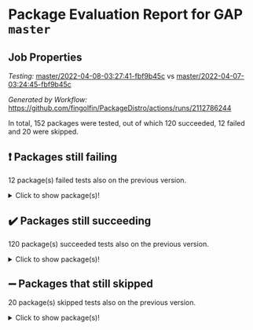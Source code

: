 # Package Evaluation Report for GAP `master`

## Job Properties

*Testing:* [master/2022-04-08-03:27:41-fbf9b45c](https://github.com/fingolfin/PackageDistro/blob/data/reports/master/2022-04-08-03:27:41-fbf9b45c) vs [master/2022-04-07-03:24:45-fbf9b45c](https://github.com/fingolfin/PackageDistro/blob/data/reports/master/2022-04-07-03:24:45-fbf9b45c)

*Generated by Workflow:* https://github.com/fingolfin/PackageDistro/actions/runs/2112786244

In total, 152 packages were tested, out of which 120 succeeded, 12 failed and 20 were skipped.

## :exclamation: Packages still failing

12 package(s) failed tests also on the previous version.<details> <summary>Click to show package(s)!</summary>

- fining 1.4.1 [(failure)](https://github.com/fingolfin/PackageDistro/runs/5879137366?check_suite_focus=true)<br>
- francy 1.2.4 [(failure)](https://github.com/fingolfin/PackageDistro/runs/5879137546?check_suite_focus=true)<br>
- hap 1.38 [(failure)](https://github.com/fingolfin/PackageDistro/runs/5879137876?check_suite_focus=true)<br>
- normalizinterface 1.3.2 [(failure)](https://github.com/fingolfin/PackageDistro/runs/5879139215?check_suite_focus=true)<br>
- packagemanager 1.2 [(failure)](https://github.com/fingolfin/PackageDistro/runs/5879139392?check_suite_focus=true)<br>
- rcwa 4.6.4 [(failure)](https://github.com/fingolfin/PackageDistro/runs/5879139774?check_suite_focus=true)<br>
- recog 1.3.2 [(failure)](https://github.com/fingolfin/PackageDistro/runs/5879139851?check_suite_focus=true)<br>
- semigroups 4.0.0 [(failure)](https://github.com/fingolfin/PackageDistro/runs/5879140053?check_suite_focus=true)<br>
- transgrp 3.6.1 [(failure)](https://github.com/fingolfin/PackageDistro/runs/5879140637?check_suite_focus=true)<br>
- unitlib 4.0.0 [(failure)](https://github.com/fingolfin/PackageDistro/runs/5879140736?check_suite_focus=true)<br>
- wedderga 4.10.1 [(failure)](https://github.com/fingolfin/PackageDistro/runs/5879140860?check_suite_focus=true)<br>
- yangbaxter 0.9.0 [(failure)](https://github.com/fingolfin/PackageDistro/runs/5879140982?check_suite_focus=true)<br>
</details>

## :heavy_check_mark: Packages still succeeding

120 package(s) succeeded tests also on the previous version.<details> <summary>Click to show package(s)!</summary>

- ace 5.4 [(success)](https://github.com/fingolfin/PackageDistro/runs/5879136018?check_suite_focus=true)<br>
- aclib 1.3.2 [(success)](https://github.com/fingolfin/PackageDistro/runs/5879136078?check_suite_focus=true)<br>
- agt 0.2 [(success)](https://github.com/fingolfin/PackageDistro/runs/5879136113?check_suite_focus=true)<br>
- alnuth 3.2.1 [(success)](https://github.com/fingolfin/PackageDistro/runs/5879136158?check_suite_focus=true)<br>
- anupq 3.2.6 [(success)](https://github.com/fingolfin/PackageDistro/runs/5879136221?check_suite_focus=true)<br>
- atlasrep 2.1.2 [(success)](https://github.com/fingolfin/PackageDistro/runs/5879136252?check_suite_focus=true)<br>
- autodoc 2022.03.10 [(success)](https://github.com/fingolfin/PackageDistro/runs/5879136296?check_suite_focus=true)<br>
- automata 1.15 [(success)](https://github.com/fingolfin/PackageDistro/runs/5879136330?check_suite_focus=true)<br>
- automgrp 1.3.2 [(success)](https://github.com/fingolfin/PackageDistro/runs/5879136366?check_suite_focus=true)<br>
- autpgrp 1.10.2 [(success)](https://github.com/fingolfin/PackageDistro/runs/5879136397?check_suite_focus=true)<br>
- cap 2022.04-01 [(success)](https://github.com/fingolfin/PackageDistro/runs/5879136434?check_suite_focus=true)<br>
- caratinterface 2.3.3 [(success)](https://github.com/fingolfin/PackageDistro/runs/5879136463?check_suite_focus=true)<br>
- cddinterface 2020.06.24 [(success)](https://github.com/fingolfin/PackageDistro/runs/5879136494?check_suite_focus=true)<br>
- circle 1.6.4 [(success)](https://github.com/fingolfin/PackageDistro/runs/5879136539?check_suite_focus=true)<br>
- cohomolo 1.6.10 [(success)](https://github.com/fingolfin/PackageDistro/runs/5879136573?check_suite_focus=true)<br>
- congruence 1.2.3 [(success)](https://github.com/fingolfin/PackageDistro/runs/5879136605?check_suite_focus=true)<br>
- corelg 1.56 [(success)](https://github.com/fingolfin/PackageDistro/runs/5879136637?check_suite_focus=true)<br>
- crime 1.6 [(success)](https://github.com/fingolfin/PackageDistro/runs/5879136683?check_suite_focus=true)<br>
- crisp 1.4.5 [(success)](https://github.com/fingolfin/PackageDistro/runs/5879136722?check_suite_focus=true)<br>
- crypting 0.10 [(success)](https://github.com/fingolfin/PackageDistro/runs/5879136790?check_suite_focus=true)<br>
- cryst 4.1.24 [(success)](https://github.com/fingolfin/PackageDistro/runs/5879136820?check_suite_focus=true)<br>
- crystcat 1.1.9 [(success)](https://github.com/fingolfin/PackageDistro/runs/5879136851?check_suite_focus=true)<br>
- ctbllib 1.3.3 [(success)](https://github.com/fingolfin/PackageDistro/runs/5879136885?check_suite_focus=true)<br>
- cubefree 1.19 [(success)](https://github.com/fingolfin/PackageDistro/runs/5879136920?check_suite_focus=true)<br>
- curlinterface 2.2.2 [(success)](https://github.com/fingolfin/PackageDistro/runs/5879136963?check_suite_focus=true)<br>
- cvec 2.7.5 [(success)](https://github.com/fingolfin/PackageDistro/runs/5879137001?check_suite_focus=true)<br>
- datastructures 0.2.7 [(success)](https://github.com/fingolfin/PackageDistro/runs/5879137044?check_suite_focus=true)<br>
- deepthought 1.0.5 [(success)](https://github.com/fingolfin/PackageDistro/runs/5879137073?check_suite_focus=true)<br>
- design 1.7 [(success)](https://github.com/fingolfin/PackageDistro/runs/5879137112?check_suite_focus=true)<br>
- difsets 2.3.1 [(success)](https://github.com/fingolfin/PackageDistro/runs/5879137146?check_suite_focus=true)<br>
- digraphs 1.5.2 [(success)](https://github.com/fingolfin/PackageDistro/runs/5879137177?check_suite_focus=true)<br>
- edim 1.3.5 [(success)](https://github.com/fingolfin/PackageDistro/runs/5879137209?check_suite_focus=true)<br>
- example 4.3.0 [(success)](https://github.com/fingolfin/PackageDistro/runs/5879137247?check_suite_focus=true)<br>
- factint 1.6.3 [(success)](https://github.com/fingolfin/PackageDistro/runs/5879137281?check_suite_focus=true)<br>
- ferret 1.0.7 [(success)](https://github.com/fingolfin/PackageDistro/runs/5879137310?check_suite_focus=true)<br>
- fga 1.4.0 [(success)](https://github.com/fingolfin/PackageDistro/runs/5879137335?check_suite_focus=true)<br>
- float 1.0.3 [(success)](https://github.com/fingolfin/PackageDistro/runs/5879137397?check_suite_focus=true)<br>
- format 1.4.3 [(success)](https://github.com/fingolfin/PackageDistro/runs/5879137432?check_suite_focus=true)<br>
- forms 1.2.7 [(success)](https://github.com/fingolfin/PackageDistro/runs/5879137456?check_suite_focus=true)<br>
- fplsa 1.2.5 [(success)](https://github.com/fingolfin/PackageDistro/runs/5879137482?check_suite_focus=true)<br>
- fr 2.4.8 [(success)](https://github.com/fingolfin/PackageDistro/runs/5879137514?check_suite_focus=true)<br>
- fwtree 1.3 [(success)](https://github.com/fingolfin/PackageDistro/runs/5879137578?check_suite_focus=true)<br>
- gbnp 1.0.5 [(success)](https://github.com/fingolfin/PackageDistro/runs/5879137607?check_suite_focus=true)<br>
- generalizedmorphismsforcap 2022.03-03 [(success)](https://github.com/fingolfin/PackageDistro/runs/5879137626?check_suite_focus=true)<br>
- genss 1.6.6 [(success)](https://github.com/fingolfin/PackageDistro/runs/5879137653?check_suite_focus=true)<br>
- gradedringforhomalg 2022.03-01 [(success)](https://github.com/fingolfin/PackageDistro/runs/5879137681?check_suite_focus=true)<br>
- grape 4.8.5 [(success)](https://github.com/fingolfin/PackageDistro/runs/5879137715?check_suite_focus=true)<br>
- groupoids 1.69 [(success)](https://github.com/fingolfin/PackageDistro/runs/5879137739?check_suite_focus=true)<br>
- grpconst 2.6.2 [(success)](https://github.com/fingolfin/PackageDistro/runs/5879137776?check_suite_focus=true)<br>
- guarana 0.96.3 [(success)](https://github.com/fingolfin/PackageDistro/runs/5879137812?check_suite_focus=true)<br>
- guava 3.15 [(success)](https://github.com/fingolfin/PackageDistro/runs/5879137845?check_suite_focus=true)<br>
- hapcryst 0.1.14 [(success)](https://github.com/fingolfin/PackageDistro/runs/5879137895?check_suite_focus=true)<br>
- hecke 1.5.3 [(success)](https://github.com/fingolfin/PackageDistro/runs/5879137915?check_suite_focus=true)<br>
- help 3.5 [(success)](https://github.com/fingolfin/PackageDistro/runs/5879137936?check_suite_focus=true)<br>
- idrel 2.43 [(success)](https://github.com/fingolfin/PackageDistro/runs/5879137972?check_suite_focus=true)<br>
- images 1.3.1 [(success)](https://github.com/fingolfin/PackageDistro/runs/5879138006?check_suite_focus=true)<br>
- intpic 0.2.4 [(success)](https://github.com/fingolfin/PackageDistro/runs/5879138071?check_suite_focus=true)<br>
- io 4.7.2 [(success)](https://github.com/fingolfin/PackageDistro/runs/5879138102?check_suite_focus=true)<br>
- irredsol 1.4.3 [(success)](https://github.com/fingolfin/PackageDistro/runs/5879138141?check_suite_focus=true)<br>
- json 2.1.0 [(success)](https://github.com/fingolfin/PackageDistro/runs/5879138168?check_suite_focus=true)<br>
- jupyterkernel 1.4.1 [(success)](https://github.com/fingolfin/PackageDistro/runs/5879138201?check_suite_focus=true)<br>
- jupyterviz 1.5.1 [(success)](https://github.com/fingolfin/PackageDistro/runs/5879138229?check_suite_focus=true)<br>
- kan 1.34 [(success)](https://github.com/fingolfin/PackageDistro/runs/5879138261?check_suite_focus=true)<br>
- kbmag 1.5.9 [(success)](https://github.com/fingolfin/PackageDistro/runs/5879138291?check_suite_focus=true)<br>
- laguna 3.9.4 [(success)](https://github.com/fingolfin/PackageDistro/runs/5879138323?check_suite_focus=true)<br>
- liealgdb 2.2.1 [(success)](https://github.com/fingolfin/PackageDistro/runs/5879138347?check_suite_focus=true)<br>
- liepring 1.9.2 [(success)](https://github.com/fingolfin/PackageDistro/runs/5879138376?check_suite_focus=true)<br>
- liering 2.4.2 [(success)](https://github.com/fingolfin/PackageDistro/runs/5879138401?check_suite_focus=true)<br>
- linearalgebraforcap 2022.04-01 [(success)](https://github.com/fingolfin/PackageDistro/runs/5879138428?check_suite_focus=true)<br>
- loops 3.4.1 [(success)](https://github.com/fingolfin/PackageDistro/runs/5879138467?check_suite_focus=true)<br>
- lpres 1.0.3 [(success)](https://github.com/fingolfin/PackageDistro/runs/5879138519?check_suite_focus=true)<br>
- majoranaalgebras 1.4 [(success)](https://github.com/fingolfin/PackageDistro/runs/5879138571?check_suite_focus=true)<br>
- mapclass 1.4.5 [(success)](https://github.com/fingolfin/PackageDistro/runs/5879138637?check_suite_focus=true)<br>
- matgrp 0.64 [(success)](https://github.com/fingolfin/PackageDistro/runs/5879138717?check_suite_focus=true)<br>
- modisom 2.5.1 [(success)](https://github.com/fingolfin/PackageDistro/runs/5879138804?check_suite_focus=true)<br>
- modulepresentationsforcap 2022.03-02 [(success)](https://github.com/fingolfin/PackageDistro/runs/5879138878?check_suite_focus=true)<br>
- monoidalcategories 2022.03-02 [(success)](https://github.com/fingolfin/PackageDistro/runs/5879138958?check_suite_focus=true)<br>
- nconvex 2020.11-04 [(success)](https://github.com/fingolfin/PackageDistro/runs/5879139064?check_suite_focus=true)<br>
- nilmat 1.4.1 [(success)](https://github.com/fingolfin/PackageDistro/runs/5879139129?check_suite_focus=true)<br>
- nock 1.5 [(success)](https://github.com/fingolfin/PackageDistro/runs/5879139175?check_suite_focus=true)<br>
- nq 2.5.8 [(success)](https://github.com/fingolfin/PackageDistro/runs/5879139251?check_suite_focus=true)<br>
- numericalsgps 1.3.0 [(success)](https://github.com/fingolfin/PackageDistro/runs/5879139291?check_suite_focus=true)<br>
- openmath 11.5.0 [(success)](https://github.com/fingolfin/PackageDistro/runs/5879139328?check_suite_focus=true)<br>
- orb 4.8.4 [(success)](https://github.com/fingolfin/PackageDistro/runs/5879139364?check_suite_focus=true)<br>
- patternclass 2.4.2 [(success)](https://github.com/fingolfin/PackageDistro/runs/5879139423?check_suite_focus=true)<br>
- permut 2.0.4 [(success)](https://github.com/fingolfin/PackageDistro/runs/5879139462?check_suite_focus=true)<br>
- polenta 1.3.10 [(success)](https://github.com/fingolfin/PackageDistro/runs/5879139498?check_suite_focus=true)<br>
- polymaking 0.8.6 [(success)](https://github.com/fingolfin/PackageDistro/runs/5879139538?check_suite_focus=true)<br>
- primgrp 3.4.1 [(success)](https://github.com/fingolfin/PackageDistro/runs/5879139578?check_suite_focus=true)<br>
- profiling 2.5.0 [(success)](https://github.com/fingolfin/PackageDistro/runs/5879139622?check_suite_focus=true)<br>
- qpa 1.33 [(success)](https://github.com/fingolfin/PackageDistro/runs/5879139654?check_suite_focus=true)<br>
- quagroup 1.8.3 [(success)](https://github.com/fingolfin/PackageDistro/runs/5879139703?check_suite_focus=true)<br>
- radiroot 2.9 [(success)](https://github.com/fingolfin/PackageDistro/runs/5879139746?check_suite_focus=true)<br>
- rds 1.8 [(success)](https://github.com/fingolfin/PackageDistro/runs/5879139806?check_suite_focus=true)<br>
- repndecomp 1.2.1 [(success)](https://github.com/fingolfin/PackageDistro/runs/5879139885?check_suite_focus=true)<br>
- repsn 3.1.0 [(success)](https://github.com/fingolfin/PackageDistro/runs/5879139926?check_suite_focus=true)<br>
- resclasses 4.7.2 [(success)](https://github.com/fingolfin/PackageDistro/runs/5879139964?check_suite_focus=true)<br>
- scscp 2.3.1 [(success)](https://github.com/fingolfin/PackageDistro/runs/5879140011?check_suite_focus=true)<br>
- sglppow 2.2 [(success)](https://github.com/fingolfin/PackageDistro/runs/5879140097?check_suite_focus=true)<br>
- sgpviz 0.999.5 [(success)](https://github.com/fingolfin/PackageDistro/runs/5879140136?check_suite_focus=true)<br>
- simpcomp 2.1.14 [(success)](https://github.com/fingolfin/PackageDistro/runs/5879140181?check_suite_focus=true)<br>
- singular 2020.12.18 [(success)](https://github.com/fingolfin/PackageDistro/runs/5879140212?check_suite_focus=true)<br>
- sla 1.5.3 [(success)](https://github.com/fingolfin/PackageDistro/runs/5879140243?check_suite_focus=true)<br>
- smallgrp 1.5 [(success)](https://github.com/fingolfin/PackageDistro/runs/5879140276?check_suite_focus=true)<br>
- smallsemi 0.6.13 [(success)](https://github.com/fingolfin/PackageDistro/runs/5879140346?check_suite_focus=true)<br>
- sonata 2.9.3 [(success)](https://github.com/fingolfin/PackageDistro/runs/5879140387?check_suite_focus=true)<br>
- sophus 1.25 [(success)](https://github.com/fingolfin/PackageDistro/runs/5879140435?check_suite_focus=true)<br>
- spinsym 1.5.2 [(success)](https://github.com/fingolfin/PackageDistro/runs/5879140461?check_suite_focus=true)<br>
- symbcompcc 1.3.2 [(success)](https://github.com/fingolfin/PackageDistro/runs/5879140517?check_suite_focus=true)<br>
- thelma 1.3 [(success)](https://github.com/fingolfin/PackageDistro/runs/5879140552?check_suite_focus=true)<br>
- tomlib 1.2.9 [(success)](https://github.com/fingolfin/PackageDistro/runs/5879140581?check_suite_focus=true)<br>
- toric 1.9.5 [(success)](https://github.com/fingolfin/PackageDistro/runs/5879140607?check_suite_focus=true)<br>
- ugaly 4.0.2 [(success)](https://github.com/fingolfin/PackageDistro/runs/5879140685?check_suite_focus=true)<br>
- unipot 1.5 [(success)](https://github.com/fingolfin/PackageDistro/runs/5879140716?check_suite_focus=true)<br>
- utils 0.72 [(success)](https://github.com/fingolfin/PackageDistro/runs/5879140762?check_suite_focus=true)<br>
- uuid 0.7 [(success)](https://github.com/fingolfin/PackageDistro/runs/5879140792?check_suite_focus=true)<br>
- walrus 0.9991 [(success)](https://github.com/fingolfin/PackageDistro/runs/5879140822?check_suite_focus=true)<br>
- xmod 2.86 [(success)](https://github.com/fingolfin/PackageDistro/runs/5879140903?check_suite_focus=true)<br>
- xmodalg 1.18 [(success)](https://github.com/fingolfin/PackageDistro/runs/5879140939?check_suite_focus=true)<br>
- zeromqinterface 0.13 [(success)](https://github.com/fingolfin/PackageDistro/runs/5879141039?check_suite_focus=true)<br>
</details>

## :heavy_minus_sign: Packages that still skipped

20 package(s) skipped tests also on the previous version.<details> <summary>Click to show package(s)!</summary>

- 4ti2interface 2022.03-01 [(skipped)](https://github.com/fingolfin/PackageDistro/runs/5879089758?check_suite_focus=true)<br>
- browse 1.8.14 [(skipped)](https://github.com/fingolfin/PackageDistro/runs/5879089758?check_suite_focus=true)<br>
- examplesforhomalg 2022.03-01 [(skipped)](https://github.com/fingolfin/PackageDistro/runs/5879089758?check_suite_focus=true)<br>
- gapdoc 1.6.5 [(skipped)](https://github.com/fingolfin/PackageDistro/runs/5879089758?check_suite_focus=true)<br>
- gauss 2022.03-01 [(skipped)](https://github.com/fingolfin/PackageDistro/runs/5879089758?check_suite_focus=true)<br>
- gaussforhomalg 2022.03-01 [(skipped)](https://github.com/fingolfin/PackageDistro/runs/5879089758?check_suite_focus=true)<br>
- gradedmodules 2022.03-01 [(skipped)](https://github.com/fingolfin/PackageDistro/runs/5879089758?check_suite_focus=true)<br>
- homalg 2022.03-01 [(skipped)](https://github.com/fingolfin/PackageDistro/runs/5879089758?check_suite_focus=true)<br>
- homalgtocas 2022.03-01 [(skipped)](https://github.com/fingolfin/PackageDistro/runs/5879089758?check_suite_focus=true)<br>
- io_forhomalg 2022.03-01 [(skipped)](https://github.com/fingolfin/PackageDistro/runs/5879089758?check_suite_focus=true)<br>
- itc 1.5.1 [(skipped)](https://github.com/fingolfin/PackageDistro/runs/5879089758?check_suite_focus=true)<br>
- localizeringforhomalg 2022.03-01 [(skipped)](https://github.com/fingolfin/PackageDistro/runs/5879089758?check_suite_focus=true)<br>
- matricesforhomalg 2022.03-02 [(skipped)](https://github.com/fingolfin/PackageDistro/runs/5879089758?check_suite_focus=true)<br>
- modules 2022.03-01 [(skipped)](https://github.com/fingolfin/PackageDistro/runs/5879089758?check_suite_focus=true)<br>
- polycyclic 2.16 [(skipped)](https://github.com/fingolfin/PackageDistro/runs/5879089758?check_suite_focus=true)<br>
- ringsforhomalg 2022.03-01 [(skipped)](https://github.com/fingolfin/PackageDistro/runs/5879089758?check_suite_focus=true)<br>
- sco 2022.03-01 [(skipped)](https://github.com/fingolfin/PackageDistro/runs/5879089758?check_suite_focus=true)<br>
- toolsforhomalg 2022.04-01 [(skipped)](https://github.com/fingolfin/PackageDistro/runs/5879089758?check_suite_focus=true)<br>
- toricvarieties 2022.03.23 [(skipped)](https://github.com/fingolfin/PackageDistro/runs/5879089758?check_suite_focus=true)<br>
- xgap 4.31 [(skipped)](https://github.com/fingolfin/PackageDistro/runs/5879089758?check_suite_focus=true)<br>
</details>

